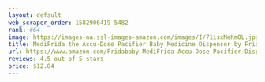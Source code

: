 ```yaml
---
layout: default 
﻿web_scraper_order: 1582906419-5482
rank: #64
image: https://images-na.ssl-images-amazon.com/images/I/71isxMeKmOL.jpg
title: MediFrida the Accu-Dose Pacifier Baby Medicine Dispenser by FridaBaby
url: https://www.amazon.com/Fridababy-MediFrida-Accu-Dose-Pacifier-Dispenser/dp/B073XVXQ6R/ref=zg_mw_baby-products_64?_encoding=UTF8&psc=1&refRID=DDWM5Y6YAF3RS98T1NAA
reviews: 4.5 out of 5 stars
price: $12.84 
---
```

